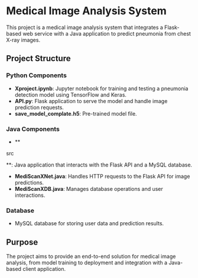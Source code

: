 # Medical Image Analysis System

This project is a medical image analysis system that integrates a Flask-based web service with a Java application to predict pneumonia from chest X-ray images.

## Project Structure

### Python Components
- **Xproject.ipynb**: Jupyter notebook for training and testing a pneumonia detection model using TensorFlow and Keras.
- **API.py**: Flask application to serve the model and handle image prediction requests.
- **save_model_complate.h5**: Pre-trained model file.

### Java Components
- **

src

**: Java application that interacts with the Flask API and a MySQL database.
- **MediScanXNet.java**: Handles HTTP requests to the Flask API for image predictions.
- **MediScanXDB.java**: Manages database operations and user interactions.

### Database
- MySQL database for storing user data and prediction results.

## Purpose

The project aims to provide an end-to-end solution for medical image analysis, from model training to deployment and integration with a Java-based client application.
